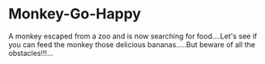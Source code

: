 # Monkey-Go-Happy
A monkey escaped from a zoo and is now searching for food....Let's see if you can feed the monkey those delicious bananas.....But beware of all the obstacles!!!...

